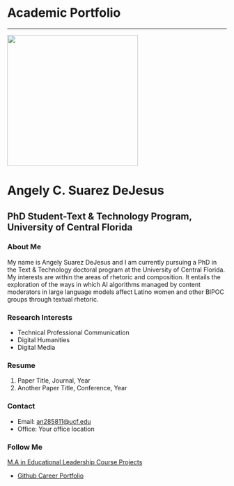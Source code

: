 # Academic Portfolio
---

<img align="left">
<img src="https://github.com/user-attachments/assets/ffe372ef-71ce-4491-8097-48fa7006a7ea" width="300" height="300"/>

# Angely C. Suarez DeJesus
## PhD Student-Text & Technology Program, University of Central Florida

### About Me
My name is Angely Suarez DeJesus and I am currently pursuing a PhD in the Text & Technology doctoral program at  the University of Central Florida. 
My interests are within the areas of rhetoric and composition. It entails the exploration of the ways in which AI algorithms managed by content moderators in large language models affect Latino women and other BIPOC groups  through textual rhetoric.

### Research Interests
- Technical Professional Communication
- Digital Humanities
- Digital Media

### Resume

1. Paper Title, Journal, Year
2. Another Paper Title, Conference, Year

### Contact

- Email: an285811@ucf.edu
- Office: Your office location

### Follow Me
[M.A in Educational Leadership Course Projects](https://sites.google.com/view/angely-suarez-dejesus/home)

- [Github Career Portfolio](https://acsuarez84.github.io/Career-Portfolio/)
